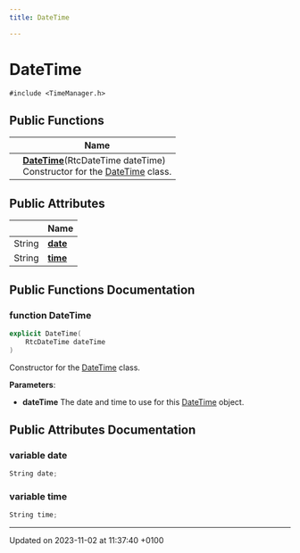 ```yaml
---
title: DateTime

---
```


# DateTime






`#include <TimeManager.h>`

## Public Functions

|                | Name           |
| -------------- | -------------- |
| | **[DateTime](/embedded/class_date_time/#function-datetime)**(RtcDateTime dateTime)<br>Constructor for the [DateTime](/embedded/class_date_time/) class.  |

## Public Attributes

|                | Name           |
| -------------- | -------------- |
| String | **[date](/embedded/class_date_time/#variable-date)**  |
| String | **[time](/embedded/class_date_time/#variable-time)**  |

## Public Functions Documentation

### function DateTime

```cpp
explicit DateTime(
    RtcDateTime dateTime
)
```

Constructor for the [DateTime](/embedded/class_date_time/) class. 

**Parameters**: 

  * **dateTime** The date and time to use for this [DateTime](/embedded/class_date_time/) object. 


## Public Attributes Documentation

### variable date

```cpp
String date;
```


### variable time

```cpp
String time;
```


-------------------------------

Updated on 2023-11-02 at 11:37:40 +0100